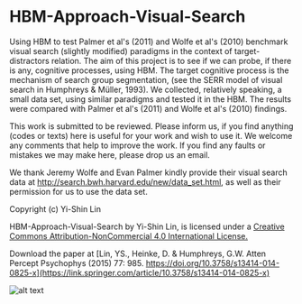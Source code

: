 HBM-Approach-Visual-Search
==========================

Using HBM to test Palmer et al's (2011) and Wolfe et al's (2010) benchmark visual search (slightly modified) paradigms in the context of target-distractors relation. The aim of this project is to see if we can probe, if there is any, cognitive processes, using HBM. The target cognitive process is the mechanism of search group segmentation, (see the SERR model of visual search in Humphreys & Müller, 1993).  We collected, relatively speaking, a small data set, using similar paradigms  and tested it in the HBM. The results were compared with Palmer et al's (2011) and Wolfe et al's (2010) findings. 

This work is submitted to be reviewed. Please inform us, if you find anything (codes or texts) here is useful for your work and wish to use it. We welcome any comments that help to improve the work. If you find any faults or mistakes we may make here, please drop us an email. 

We thank Jeremy Wolfe and Evan Palmer kindly provide their visual search data at 
http://search.bwh.harvard.edu/new/data_set.html, as well as their permission for us to use the data set. 

Copyright (c) Yi-Shin Lin

HBM-Approach-Visual-Search by Yi-Shin Lin, is licensed under a 
[Creative Commons Attribution-NonCommercial 4.0 International License.](http://creativecommons.org/licenses/by-nc/4.0/)

Download the paper at [Lin, YS., Heinke, D. & Humphreys, G.W. Atten Percept Psychophys (2015) 77: 985. https://doi.org/10.3758/s13414-014-0825-x](https://link.springer.com/article/10.3758/s13414-014-0825-x)

![alt text](http://i.creativecommons.org/l/by-nc/4.0/88x31.png)




